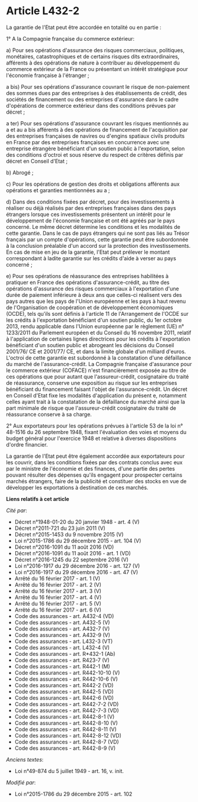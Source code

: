 # Article L432-2

La garantie de l'Etat peut être accordée en totalité ou en partie :

1° A la Compagnie française du commerce extérieur:

a) Pour ses opérations d'assurance des risques commerciaux, politiques, monétaires, catastrophiques et de certains risques
dits extraordinaires, afférents à des opérations de nature à contribuer au développement du commerce extérieur de la France
ou présentant un intérêt stratégique pour l'économie française à l'étranger ; 

a bis) Pour ses opérations d'assurance couvrant le risque de non-paiement des sommes dues par des entreprises à des
établissements de crédit, des sociétés de financement ou des entreprises d'assurance dans le cadre d'opérations de commerce
extérieur dans des conditions prévues par décret ;

a ter) Pour ses opérations d'assurance couvrant les risques mentionnés au a et au a bis afférents à des opérations de
financement de l'acquisition par des entreprises françaises de navires ou d'engins spatiaux civils produits en France par des
entreprises françaises en concurrence avec une entreprise étrangère bénéficiant d'un soutien public à l'exportation, selon
des conditions d'octroi et sous réserve du respect de critères définis par décret en Conseil d'Etat ;

b) Abrogé ;

c) Pour les opérations de gestion des droits et obligations afférents aux opérations et garanties mentionnées au a ;

d) Dans des conditions fixées par décret, pour des investissements à réaliser ou déjà réalisés par des entreprises françaises
dans des pays étrangers lorsque ces investissements présentent un intérêt pour le développement de l'économie française et
ont été agréés par le pays concerné. Le même décret détermine les conditions et les modalités de cette garantie. Dans le cas
de pays étrangers qui ne sont pas liés au Trésor français par un compte d'opérations, cette garantie peut être subordonnée à
la conclusion préalable d'un accord sur la protection des investissements. En cas de mise en jeu de la garantie, l'Etat peut
prélever le montant correspondant à ladite garantie sur les crédits d'aide à verser au pays concerné ;

e) Pour ses opérations de réassurance des entreprises habilitées à pratiquer en France des opérations d'assurance-crédit, au
titre des opérations d'assurance des risques commerciaux à l'exportation d'une durée de paiement inférieure à deux ans que
celles-ci réalisent vers des pays autres que les pays de l'Union européenne et les pays à haut revenu de l'Organisation de
coopération et de développement économiques (OCDE), tels qu'ils sont définis à l'article 11 de l'Arrangement de l'OCDE sur
les crédits à l'exportation bénéficiant d'un soutien public, du 1er octobre 2013, rendu applicable dans l'Union européenne
par le règlement (UE) n° 1233/2011 du Parlement européen et du Conseil du 16 novembre 2011, relatif à l'application de
certaines lignes directrices pour les crédits à l'exportation bénéficiant d'un soutien public et abrogeant les décisions du
Conseil 2001/76/ CE et 2001/77/ CE, et dans la limite globale d'un milliard d'euros. L'octroi de cette garantie est
subordonné à la constatation d'une défaillance du marché de l'assurance-crédit. La Compagnie française d'assurance pour le
commerce extérieur (COFACE) n'est financièrement exposée au titre de ces opérations que pour autant que l'assureur-crédit,
cosignataire du traité de réassurance, conserve une exposition au risque sur les entreprises bénéficiant du financement
faisant l'objet de l'assurance-crédit. Un décret en Conseil d'Etat fixe les modalités d'application du présent e, notamment
celles ayant trait à la constatation de la défaillance du marché ainsi que la part minimale de risque que l'assureur-crédit
cosignataire du traité de réassurance conserve à sa charge. 

2° Aux exportateurs pour les opérations prévues à l'article 53 de la loi n° 48-1516 du 26 septembre 1948, fixant l'évaluation
des voies et moyens du budget général pour l'exercice 1948 et relative à diverses dispositions d'ordre financier.

La garantie de l'Etat peut être également accordée aux exportateurs pour les couvrir, dans les conditions fixées par des
contrats conclus avec eux par le ministre de l'économie et des finances, d'une partie des pertes pouvant résulter des
dépenses qu'ils engagent pour prospecter certains marchés étrangers, faire de la publicité et constituer des stocks en vue de
développer les exportations à destination de ces marchés.

**Liens relatifs à cet article**

_Cité par_:

  - Décret n°1948-01-20 du 20 janvier 1948 - art. 4 (V)
  - Décret n°2011-721 du 23 juin 2011 (V)
  - Décret n°2015-1453 du 9 novembre 2015 (V)
  - Loi n°2015-1786 du 29 décembre 2015 - art. 104 (V)
  - Décret n°2016-1091 du 11 août 2016 (VD)
  - Décret n°2016-1091 du 11 août 2016 - art. 1 (VD)
  - Décret n°2016-1245 du 22 septembre 2016 (V)
  - Loi n°2016-1917 du 29 décembre 2016 - art. 127 (V)
  - Loi n°2016-1917 du 29 décembre 2016 - art. 47 (V)
  - Arrêté du 16 février 2017 - art. 1 (V)
  - Arrêté du 16 février 2017 - art. 2 (V)
  - Arrêté du 16 février 2017 - art. 3 (V)
  - Arrêté du 16 février 2017 - art. 4 (V)
  - Arrêté du 16 février 2017 - art. 5 (V)
  - Arrêté du 16 février 2017 - art. 6 (V)
  - Code des assurances - art. A432-4 (VD)
  - Code des assurances - art. A432-5 (V)
  - Code des assurances - art. A432-7 (V)
  - Code des assurances - art. A432-9 (V)
  - Code des assurances - art. L432-3 (VT)
  - Code des assurances - art. L432-4 (V)
  - Code des assurances - art. R*432-1 (Ab)
  - Code des assurances - art. R423-7 (V)
  - Code des assurances - art. R442-1 (M)
  - Code des assurances - art. R442-10-10 (V)
  - Code des assurances - art. R442-10-6 (V)
  - Code des assurances - art. R442-2 (VD)
  - Code des assurances - art. R442-5 (VD)
  - Code des assurances - art. R442-6 (VD)
  - Code des assurances - art. R442-7-2 (VD)
  - Code des assurances - art. R442-7-3 (VD)
  - Code des assurances - art. R442-8-1 (V)
  - Code des assurances - art. R442-8-10 (V)
  - Code des assurances - art. R442-8-11 (V)
  - Code des assurances - art. R442-8-12 (VD)
  - Code des assurances - art. R442-8-7 (VD)
  - Code des assurances - art. R442-8-9 (V)

_Anciens textes_:

  - Loi n°49-874 du 5 juillet 1949 - art. 16, v. init.

_Modifié par_:

  - Loi n°2015-1786 du 29 décembre 2015 - art. 102
